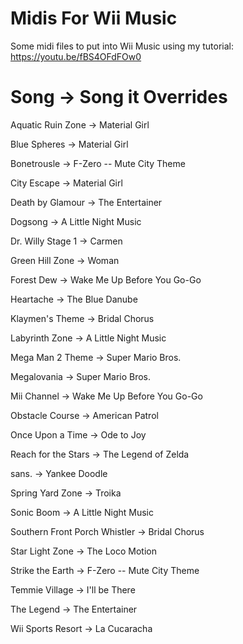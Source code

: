 # Midis For Wii Music

Some midi files to put into Wii Music using my tutorial: https://youtu.be/fBS4OFdFOw0

# Song -> Song it Overrides
Aquatic Ruin Zone -> Material Girl

Blue Spheres -> Material Girl

Bonetrousle -> F-Zero -- Mute City Theme

City Escape -> Material Girl

Death by Glamour -> The Entertainer

Dogsong -> A Little Night Music

Dr. Willy Stage 1 -> Carmen

Green Hill Zone -> Woman

Forest Dew -> Wake Me Up Before You Go-Go

Heartache -> The Blue Danube

Klaymen's Theme -> Bridal Chorus

Labyrinth Zone -> A Little Night Music

Mega Man 2 Theme -> Super Mario Bros.

Megalovania -> Super Mario Bros.

Mii Channel -> Wake Me Up Before You Go-Go

Obstacle Course -> American Patrol

Once Upon a Time -> Ode to Joy

Reach for the Stars -> The Legend of Zelda

sans. -> Yankee Doodle

Spring Yard Zone -> Troika

Sonic Boom -> A Little Night Music

Southern Front Porch Whistler -> Bridal Chorus

Star Light Zone -> The Loco Motion

Strike the Earth -> F-Zero -- Mute City Theme

Temmie Village -> I'll be There

The Legend -> The Entertainer

Wii Sports Resort -> La Cucaracha
